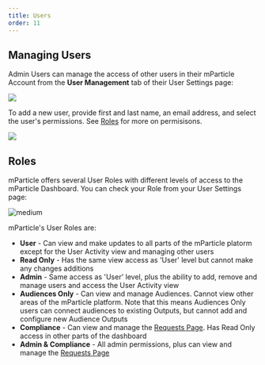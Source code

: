 ```yaml
---
title: Users
order: 11
---
```


## Managing Users

Admin Users can manage the access of other users in their mParticle Account from the **User Management** tab of their User Settings page:

![](/images/Platform-Update-Mange-Users-042019.png)

To add a new user, provide first and last name, an email address, and select the user's permissions. See [Roles](#roles) for more on permisisons.

![](/images/Platform-Update-Mange-Users-New-User-042019.png)


## Roles

mParticle offers several User Roles with different levels of access to the mParticle Dashboard. You can check your Role from your User Settings page:

![medium](/images/Platform-Update-Mange-Users-User-Settings-042019.png)

mParticle's User Roles are:

* **User** - Can view and make updates to all parts of the mParticle platorm except for the User Activity view and managing other users
* **Read Only** - Has the same view access as 'User' level but cannot make any changes additions
* **Admin** - Same access as 'User' level, plus the ability to add, remove and manage users and access the User Activity view
* **Audiences Only** - Can view and manage Audiences. Cannot view other areas of the mParticle platform. Note that this means Audiences Only users can connect audiences to existing Outputs, but cannot add and configure new Audience Outputs
* **Compliance** - Can view and manage the [Requests Page](/guides/data-subject-requests/#managing-data-subject-requests-in-the-mparticle-dashboard). Has Read Only access in other parts of the dashboard
* **Admin & Compliance** - All admin permissions, plus can view and manage the [Requests Page](/guides/data-subject-requests/#managing-data-subject-requests-in-the-mparticle-dashboard)